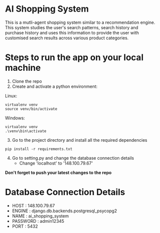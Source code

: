 # AI Shopping System
This is a mutli-agent shopping system similar to a recommendation engine. This system studies the user's search patterns, search history and purchase history and uses this information to provide the user with customised search results across various product categories.

# Steps to run the app on your local machine
1. Clone the repo
2. Create and activate a python environment: <br>

Linux:
```
virtualenv venv
source venv/bin/activate
```

Windows:
```
virtualenv venv
.\venv\bin\activate
```

3. Go to the project directory and install all the required dependencies
```
pip install -r requirements.txt
```

4. Go to setting.py and change the database connection details
   - Change 'localhost' to '148.100.79.67'

**Don't forget to push your latest changes to the repo**

# Database Connection Details
- HOST : 148.100.79.67
- ENGINE : django.db.backends.postgresql_psycopg2
- NAME : ai_shopping_system
- PASSWORD : admin12345
- PORT : 5432
